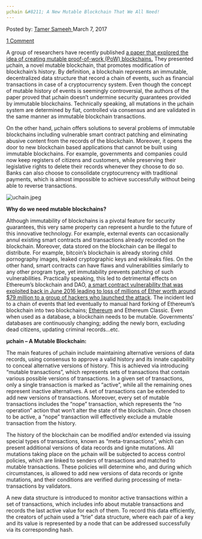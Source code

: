 ```yaml
---
µchain &#8211; A New Mutable Blockchain That We All Need!
---
```

<article class="post-listing post-18479 post type-post status-publish format-standard has-post-thumbnail hentry 
tag-blockchain tag-mutable tag-chain">
<div class="post-inner">
<span>Posted by: <a href="https://www.deepdotweb.com/author/tamersameeh/" title="">Tamer Sameeh </a></span>
<span>March 7, 2017</span>

<span><a href="https://www.deepdotweb.com/2017/03/07/%c2%b5chain-new-mutable-blockchain-need/#comments">1 Comment</a></span>


<p>A group of researchers have recently published <a href="https://eprint.iacr.org/2017/106.pdf">a paper that explored the idea of creating mutable proof-of-work (PoW) blockchains.</a> They presented µchain, a novel mutable blockchain, that promotes modification of blockchain&#8217;s history. By definition, a blockchain represents an immutable, decentralized data structure that record a chain of events, such as financial transactions in case of a cryptocurrency system. Even though the concept of mutable history of events is seemingly controversial, the authors of the paper proved that µchain doesn&#8217;t undermine security guarantees provided by immutable blockchains. Technically speaking, all mutations in the µchain system are determined by fiat, controlled via consensus and are validated in the same manner as immutable blockchain transactions.</p>
<p>On the other hand, µchain offers solutions to several problems of immutable blockchains including vulnerable smart contract patching and eliminating abusive content from the records of the blockchain. Moreover, it opens the door to new blockchain based applications that cannot be built using immutable blockchains. For example, governments and companies could now keep registers of citizens and customers, while preserving their legislative rights to delete their records whenever they choose to do so. Banks can also choose to consolidate cryptocurrency with traditional payments, which is almost impossible to achieve successfully without being able to reverse transactions.</p>
<p><img class="wp-image-18484 aligncenter" src="/imgs/2017/03/uchain-jpeg.jpeg" alt="uchain.jpeg" srcset="/imgs/2017/03/uchain-jpeg.jpeg 317w, /imgs/2017/03/uchain-jpeg-300x150.jpeg 300w" sizes="(max-width: 317px) 100vw, 317px" /></p>
<p><strong>Why do we need mutable blockchains?</strong></p>
<p>Although immutability of blockchains is a pivotal feature for security guarantees, this very same property can represent a hurdle to the future of this innovative technology. For example, external events can occasionally annul existing smart contracts and transactions already recorded on the blockchain. Moreover, data stored on the blockchain can be illegal to distribute. For example, bitcoin&#8217;s blockchain is already storing child pornography images, leaked cryptographic keys and wikileaks files. On the other hand, smart contracts can have flaws and vulnerabilities similarly to any other program type, yet immutability prevents patching of such vulnerabilities. Practically speaking, this led to detrimental effects on Ethereum&#8217;s blockchain and DAO, <a href="https://www.deepdotweb.com/2016/10/06/cryptocurrency-hacks-biggest-heists-blockchain-history/">a smart contract vulnerability that was exploited back in June 2016 leading to loss of millions of Ether worth around $79 million to a group of hackers who launched the attack</a>. The incident led to a chain of events that led eventually to manual hard forking of Ethereum&#8217;s blockchain into two blockchains; <a href="https://www.deepdotweb.com/2014/08/18/ethereum-making-entire-world-trustless/">Ethereum</a> and Ethereum Classic. Even when used as a database, a blockchain needs to be mutable. Governments&#8217; databases are continuously changing; adding the newly born, excluding dead citizens, updating criminal records&#8230;etc.</p>
<p><strong>µchain &#8211; A Mutable Blockchain:</strong></p>
<p>The main features of µchain include maintaining alternative versions of data records, using consensus to approve a valid history and its innate capability to conceal alternative versions of history. This is achieved via introducing &#8220;mutable transactions&#8221;, which represents sets of transactions that contain various possible versions of transactions. In a given set of transactions, only a single transaction is marked as &#8220;active&#8221;, while all the remaining ones represent inactive alternatives. A set of transactions can be extended to add new versions of transactions. Moreover, every set of mutable transactions includes the &#8220;nope&#8221; transaction, which represents the &#8220;no operation&#8221; action that won&#8217;t alter the state of the blockchain. Once chosen to be active, a &#8220;nope&#8221; transaction will effectively exclude a mutable transaction from the history.</p>
<p>The history of the blockchain can be modified and/or extended via issuing special types of transactions, known as &#8220;meta-transactions&#8221;, which can present additional versions of data records and ignite mutations. All mutations taking place on the µchain will be subjected to access control policies, which are linked to senders of transactions and matched to mutable transactions. These policies will determine who, and during which circumstances, is allowed to add new versions of data records or ignite mutations, and their conditions are verified during processing of meta-transactions by validators.</p>
<p>A new data structure is introduced to monitor active transactions within a set of transactions, which includes info about mutable transactions and records the last active value for each of them. To record this data efficiently, the creators of µchain used a &#8220;trie&#8221; data structure, where each pair of a key and its value is represented by a node that can be addressed successfully via its corresponding hash.</p>
</div>
<span style="display:none"><a href="https://www.deepdotweb.com/tag/blockchain/" rel="tag">blockchain</a> <a href="https://www.deepdotweb.com/tag/mutable/" rel="tag">mutable</a> <a href="https://www.deepdotweb.com/tag/%c2%b5chain/" rel="tag">µchain</a></span> <span style="display:none" class="updated">2017-03-07<a href="https://www.deepdotweb.com/author/tamersameeh/" title="Posts by Tamer Sameeh" rel="author">Tamer Sameeh</a></strong></div>
</div>
</article>

